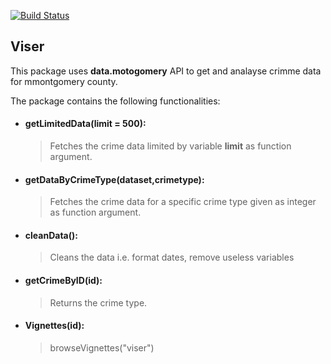 [![Build Status](https://travis-ci.org/obiii/Lab5.svg?branch=master)](https://travis-ci.org/obiii/Lab5)

## Viser
This package uses **data.motogomery** API to get and analayse crimme data for mmontgomery county.

The package contains the following functionalities:

* #### getLimitedData(limit = 500):
    > Fetches the crime data limited by variable **limit** as function argument.

* #### getDataByCrimeType(dataset,crimetype):
    > Fetches the crime data for a specific crime type given as integer as function argument.

* #### cleanData():
    > Cleans the data i.e. format dates, remove useless variables

* #### getCrimeByID(id):
    > Returns the crime type.


* #### Vignettes(id):
    > browseVignettes("viser")
